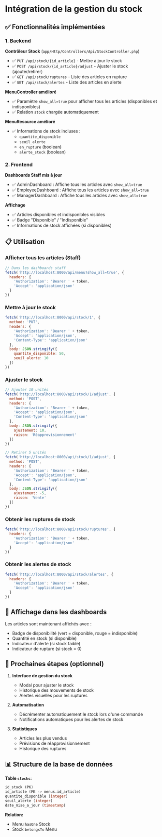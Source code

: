 # Intégration de la gestion du stock

## ✅ Fonctionnalités implémentées

### 1. Backend

**Contrôleur Stock** (`app/Http/Controllers/Api/StockController.php`)
- ✅ `PUT /api/stock/{id_article}` - Mettre à jour le stock
- ✅ `POST /api/stock/{id_article}/adjust` - Ajuster le stock (ajouter/retirer)
- ✅ `GET /api/stock/ruptures` - Liste des articles en rupture
- ✅ `GET /api/stock/alertes` - Liste des articles en alerte

**MenuController amélioré**
- ✅ Paramètre `show_all=true` pour afficher tous les articles (disponibles et indisponibles)
- ✅ Relation `stock` chargée automatiquement

**MenuResource amélioré**
- ✅ Informations de stock incluses :
  - `quantite_disponible`
  - `seuil_alerte`
  - `en_rupture` (boolean)
  - `alerte_stock` (boolean)

### 2. Frontend

**Dashboards Staff mis à jour**
- ✅ AdminDashboard : Affiche tous les articles avec `show_all=true`
- ✅ EmployeeDashboard : Affiche tous les articles avec `show_all=true`
- ✅ ManagerDashboard : Affiche tous les articles avec `show_all=true`

**Affichage**
- ✅ Articles disponibles et indisponibles visibles
- ✅ Badge "Disponible" / "Indisponible"
- ✅ Informations de stock affichées (si disponibles)

## 📋 Utilisation

### Afficher tous les articles (Staff)

```javascript
// Dans les dashboards staff
fetch('http://localhost:8000/api/menu?show_all=true', {
  headers: {
    'Authorization': 'Bearer ' + token,
    'Accept': 'application/json'
  }
})
```

### Mettre à jour le stock

```javascript
fetch('http://localhost:8000/api/stock/1', {
  method: 'PUT',
  headers: {
    'Authorization': 'Bearer ' + token,
    'Accept': 'application/json',
    'Content-Type': 'application/json'
  },
  body: JSON.stringify({
    quantite_disponible: 50,
    seuil_alerte: 10
  })
})
```

### Ajuster le stock

```javascript
// Ajouter 10 unités
fetch('http://localhost:8000/api/stock/1/adjust', {
  method: 'POST',
  headers: {
    'Authorization': 'Bearer ' + token,
    'Accept': 'application/json',
    'Content-Type': 'application/json'
  },
  body: JSON.stringify({
    ajustement: 10,
    raison: 'Réapprovisionnement'
  })
})

// Retirer 5 unités
fetch('http://localhost:8000/api/stock/1/adjust', {
  method: 'POST',
  headers: {
    'Authorization': 'Bearer ' + token,
    'Accept': 'application/json',
    'Content-Type': 'application/json'
  },
  body: JSON.stringify({
    ajustement: -5,
    raison: 'Vente'
  })
})
```

### Obtenir les ruptures de stock

```javascript
fetch('http://localhost:8000/api/stock/ruptures', {
  headers: {
    'Authorization': 'Bearer ' + token,
    'Accept': 'application/json'
  }
})
```

### Obtenir les alertes de stock

```javascript
fetch('http://localhost:8000/api/stock/alertes', {
  headers: {
    'Authorization': 'Bearer ' + token,
    'Accept': 'application/json'
  }
})
```

## 🎨 Affichage dans les dashboards

Les articles sont maintenant affichés avec :
- Badge de disponibilité (vert = disponible, rouge = indisponible)
- Quantité en stock (si disponible)
- Indicateur d'alerte (si stock faible)
- Indicateur de rupture (si stock = 0)

## 🔄 Prochaines étapes (optionnel)

1. **Interface de gestion du stock**
   - Modal pour ajuster le stock
   - Historique des mouvements de stock
   - Alertes visuelles pour les ruptures

2. **Automatisation**
   - Décrémenter automatiquement le stock lors d'une commande
   - Notifications automatiques pour les alertes de stock

3. **Statistiques**
   - Articles les plus vendus
   - Prévisions de réapprovisionnement
   - Historique des ruptures

## 📊 Structure de la base de données

**Table `stocks`:**
```sql
id_stock (PK)
id_article (FK -> menus.id_article)
quantite_disponible (integer)
seuil_alerte (integer)
date_mise_a_jour (timestamp)
```

**Relation:**
- Menu `hasOne` Stock
- Stock `belongsTo` Menu
